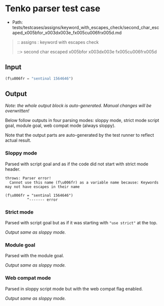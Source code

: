 # Tenko parser test case

- Path: tests/testcases/assigns/keyword_with_escapes_check/second_char_escaped_x005bfor_x003dx003e_fx005cu006frx005d.md

> :: assigns : keyword with escapes check
>
> ::> second char escaped x005bfor x003dx003e fx005cu006frx005d

## Input

`````js
(f\u006fr = "sentinal 1564646")
`````

## Output

_Note: the whole output block is auto-generated. Manual changes will be overwritten!_

Below follow outputs in four parsing modes: sloppy mode, strict mode script goal, module goal, web compat mode (always sloppy).

Note that the output parts are auto-generated by the test runner to reflect actual result.

### Sloppy mode

Parsed with script goal and as if the code did not start with strict mode header.

`````
throws: Parser error!
  Cannot use this name (f\u006fr) as a variable name because: Keywords may not have escapes in their name

(f\u006fr = "sentinal 1564646")
          ^------- error
`````

### Strict mode

Parsed with script goal but as if it was starting with `"use strict"` at the top.

_Output same as sloppy mode._

### Module goal

Parsed with the module goal.

_Output same as sloppy mode._

### Web compat mode

Parsed in sloppy script mode but with the web compat flag enabled.

_Output same as sloppy mode._
